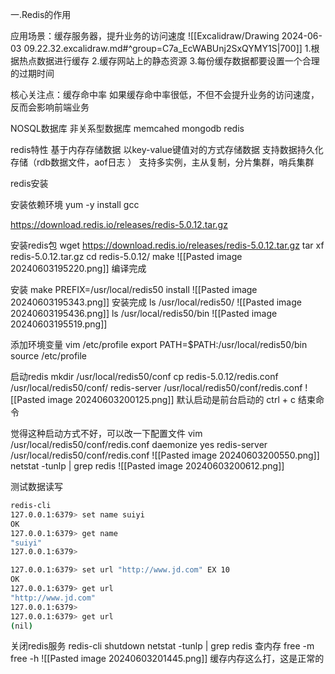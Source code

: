 一.Redis的作用

应用场景：缓存服务器，提升业务的访问速度
![[Excalidraw/Drawing 2024-06-03 09.22.32.excalidraw.md#^group=C7a_EcWABUnj2SxQYMY1S|700]]
1.根据热点数据进行缓存
2.缓存网站上的静态资源
3.每份缓存数据都要设置一个合理的过期时间

核心关注点：缓存命中率
如果缓存命中率很低，不但不会提升业务的访问速度，反而会影响前端业务

NOSQL数据库
非关系型数据库
memcahed mongodb redis

redis特性
基于内存存储数据
以key-value键值对的方式存储数据
支持数据持久化存储（rdb数据文件，aof日志 ）
支持多实例，主从复制，分片集群，哨兵集群


redis安装

安装依赖环境
yum -y install gcc


https://download.redis.io/releases/redis-5.0.12.tar.gz

安装redis包
wget  https://download.redis.io/releases/redis-5.0.12.tar.gz
tar xf redis-5.0.12.tar.gz 
cd redis-5.0.12/
make
![[Pasted image 20240603195220.png]]
编译完成

安装
make PREFIX=/usr/local/redis50 install
![[Pasted image 20240603195343.png]]
安装完成
ls /usr/local/redis50/
![[Pasted image 20240603195436.png]]
ls /usr/local/redis50/bin
![[Pasted image 20240603195519.png]]

添加环境变量
vim /etc/profile
export PATH=$PATH:/usr/local/redis50/bin
source /etc/profile

启动redis
mkdir /usr/local/redis50/conf
cp redis-5.0.12/redis.conf  /usr/local/redis50/conf/
redis-server /usr/local/redis50/conf/redis.conf
![[Pasted image 20240603200125.png]]
默认启动是前台启动的
ctrl + c 结束命令

觉得这种启动方式不好，可以改一下配置文件
vim /usr/local/redis50/conf/redis.conf
daemonize yes
redis-server /usr/local/redis50/conf/redis.conf
![[Pasted image 20240603200550.png]]
netstat -tunlp | grep redis
![[Pasted image 20240603200612.png]]



测试数据读写
```bash
redis-cli
127.0.0.1:6379> set name suiyi
OK
127.0.0.1:6379> get name
"suiyi"
127.0.0.1:6379> 
```

```bash title:设置过期时间
127.0.0.1:6379> set url "http://www.jd.com" EX 10
OK
127.0.0.1:6379> get url
"http://www.jd.com"
127.0.0.1:6379> 
127.0.0.1:6379> get url
(nil)
```

关闭redis服务
redis-cli shutdown
netstat -tunlp | grep redis
查内存
free -m 
free -h
![[Pasted image 20240603201445.png]]
缓存内存这么打，这是正常的
